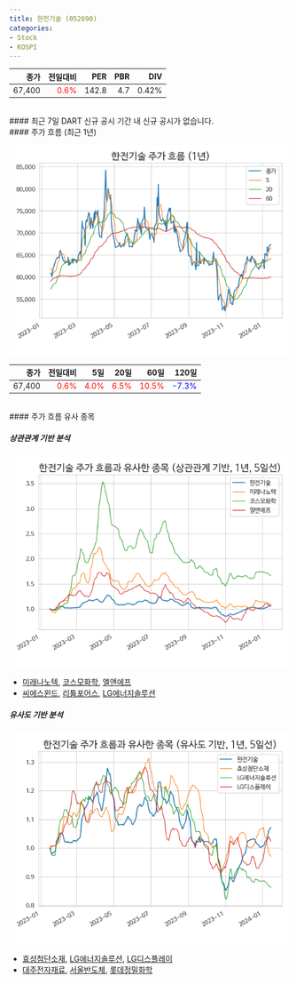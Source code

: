 ```yaml
---
title: 한전기술 (052690)
categories:
- Stock
- KOSPI
---
```


|**종가**|**전일대비**|**PER**|**PBR**|**DIV**|
|---:|-------:|--:|--:|--:|
|67,400|<span style="color: red">0.6%</span>|142.8|4.7|0.42%|

<!-- more -->

<br>
#### 최근 7일 DART 신규 공시
기간 내 신규 공시가 없습니다.

<br>
#### 주가 흐름 (최근 1년)

![052690](/assets/images/stock/052690.png)

|**종가**|**전일대비**|**5일**|**20일**|**60일**|**120일**|
|---:|-------:|--:|---:|---:|----:|
|67,400|<span style="color: red">0.6%</span>|<span style="color: red">4.0%</span>|<span style="color: red">6.5%</span>|<span style="color: red">10.5%</span>|<span style="color: blue">-7.3%</span>|

<br>
#### 주가 흐름 유사 종목

##### 상관관계 기반 분석

![052690](/assets/images/stock/052690_corr.png)
- [미래나노텍](/095500/), [코스모화학](/005420/), [엘앤에프](/066970/)
- [씨에스윈드](/112610/), [리튬포어스](/073570/), [LG에너지솔루션](/373220/)

##### 유사도 기반 분석

![052690](/assets/images/stock/052690_sim.png)
- [효성첨단소재](/298050/), [LG에너지솔루션](/373220/), [LG디스플레이](/034220/)
- [대주전자재료](/078600/), [서울반도체](/046890/), [롯데정밀화학](/004000/)